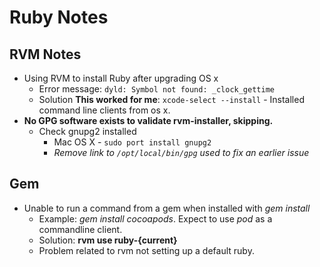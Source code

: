 # Ruby Notes

## RVM Notes
* Using RVM to install Ruby after upgrading OS x
    * Error message: ```dyld: Symbol not found: _clock_gettime```
    * Solution __This worked for me__: ```xcode-select --install``` - Installed command line clients from os x.
* **No GPG software exists to validate rvm-installer, skipping.**
    * Check gnupg2 installed
        * Mac OS X - `sudo port install gnupg2`
        * *Remove link to `/opt/local/bin/gpg` used to fix an earlier issue*

## Gem
* Unable to run a command from a gem when installed with *gem install*
    * Example: *gem install cocoapods*. Expect to use *pod* as a commandline client.
    * Solution: **rvm use ruby-{current}**
    * Problem related to rvm not setting up a default ruby.


 